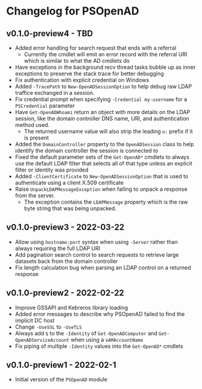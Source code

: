 # Changelog for PSOpenAD

## v0.1.0-preview4 - TBD

+ Added error handling for search request that ends with a referral
  + Currently the cmdlet will emit an error record with the referral URI which is similar to what the AD cmdlets do
+ Have exceptions in the background recv thread tasks bubble up as inner exceptions to preserve the stack trace for better debugging
+ Fix authentication with explicit credential on Windows
+ Added `-TracePath` to `New-OpenADSessionOption` to help debug raw LDAP traffice exchanged in a session.
+ Fix credential prompt when specifying `-Credential my-username` for a `PSCredential` parameter
+ Have `Get-OpenADWhoami` return an object with more details on the LDAP session, like the domain controller DNS name, URI, and authentication method used.
  + The returned username value will also strip the leading `u:` prefix if it is present
+ Added the `DomainController` property to the `OpenADSession` class to help identify the domain controller the session is connected to
+ Fixed the default parameter sets of the `Get-OpenAD*` cmdlets to always use the default LDAP filter that selects all of that type unless an explicit filter or identity was provided
+ Added `-ClientCertificate` to `New-OpenADSessionOption` that is used to authenticate using a client X.509 certificate
+ Raise `UnpackLDAPMessageException` when failing to unpack a response from the server.
  + The exception contains the `LDAPMessage` property which is the raw byte string that was being unpacked.

## v0.1.0-preview3 - 2022-03-22

+ Allow using `hostname:port` syntax when using `-Server` rather than always requiring the full LDAP URI
+ Add pagination search control to search requests to retrieve large datasets back from the domain controller
+ Fix length calculation bug when parsing an LDAP control on a returned response

## v0.1.0-preview2 - 2022-02-22

+ Improve GSSAPI and Kebreros library loading
+ Added error messages to describe why PSOpenAD failed to find the implicit DC host
+ Change `-UseSSL` to `-UseTLS`
+ Always add `$` to the `-Identity` of `Get-OpenADComputer` and `Get-OpenADServiceAccount` when using a `sAMAccountName`
+ Fix piping of multiple `-Identity` values into the `Get-OpenAD*` cmdlets

## v0.1.0-preview1 - 2022-02-1

+ Initial version of the `PSOpenAD` module
